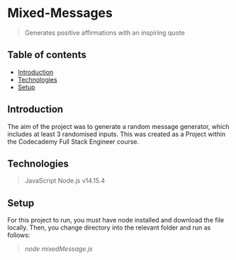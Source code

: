 # Mixed-Messages
> Generates positive affirmations with an inspiring quote

## Table of contents
* [Introduction](#general-info)
* [Technologies](#technologies)
* [Setup](#setup)

## Introduction 
The aim of the project was to generate a random message generator, which includes at least 3 randomised inputs. This was created as a Project within the Codecademy Full Stack Engineer course.

## Technologies
>  JavaScript 
>  Node.js v14.15.4

## Setup
For this project to run, you must have node installed and download the file locally. 
Then, you change directory into the relevant folder and run as follows:
  > *node mixedMessage.js*  
